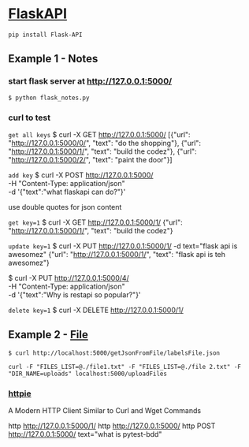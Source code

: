 # [FlaskAPI](https://www.flaskapi.org/)

`pip install Flask-API`


## Example 1 - Notes

### start flask server at http://127.0.0.1:5000/
`$ python flask_notes.py`

### curl to test

`get all keys`
$ curl -X GET http://127.0.0.1:5000/
[{"url": "http://127.0.0.1:5000/0/", "text": "do the shopping"}, {"url": "http://127.0.0.1:5000/1/", "text": "build the codez"}, {"url": "http://127.0.0.1:5000/2/", "text": "paint the door"}]

`add key`
$ curl -X POST http://127.0.0.1:5000/ \
    -H "Content-Type: application/json" \
    -d '{"text":"what flaskapi can do?"}'

use double quotes for json content

`get key=1`
$ curl -X GET http://127.0.0.1:5000/1/
{"url": "http://127.0.0.1:5000/1/", "text": "build the codez"}

`update key=1`
$ curl -X PUT http://127.0.0.1:5000/1/ -d text="flask api is awesomez"
{"url": "http://127.0.0.1:5000/1/", "text": "flask api is teh awesomez"}

$ curl -X PUT http://127.0.0.1:5000/4/ \
    -H "Content-Type: application/json" \
    -d '{"text":"Why is restapi so popular?"}'

`delete key=1`
$ curl -X DELETE http://127.0.0.1:5000/1/


## Example 2 - [File](https://towardsdatascience.com/flask-an-easy-access-door-to-api-development-2147ae694ceb)

`$ curl http://localhost:5000/getJsonFromFile/labelsFile.json`

`curl -F "FILES_LIST=@./file1.txt" -F "FILES_LIST=@./file 2.txt" -F "DIR_NAME=uploads" localhost:5000/uploadFiles`



















### [httpie](https://www.tecmint.com/httpie-http-client-for-linux/) 

A Modern HTTP Client Similar to Curl and Wget Commands

http http://127.0.0.1:5000/1/
http http://127.0.0.1:5000/
http POST http://127.0.0.1:5000/ text="what is pytest-bdd"
